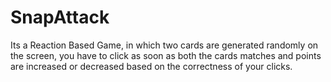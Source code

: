 # SnapAttack
Its a Reaction Based Game, in which two cards are generated randomly on the screen, you have to click as soon as both the cards matches and points are increased or decreased based on the correctness of your clicks.
